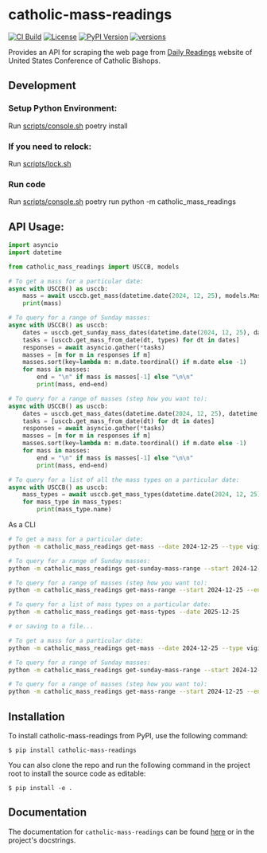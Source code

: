 # catholic-mass-readings

[![CI Build](https://github.com/rcolfin/catholic-mass-readings/actions/workflows/ci.yml/badge.svg)](https://github.com/rcolfin/catholic-mass-readings/actions/workflows/ci.yml)
[![License](https://img.shields.io/github/license/rcolfin/catholic-mass-readings.svg)](https://github.com/rcolfin/catholic-mass-readings/blob/main/LICENSE)
[![PyPI Version](https://img.shields.io/pypi/v/catholic-mass-readings)](https://pypi.python.org/pypi/catholic-mass-readings)
[![versions](https://img.shields.io/pypi/pyversions/catholic-mass-readings.svg)](https://github.com/rcolfin/catholic-mass-readings)

Provides an API for scraping the web page from [Daily Readings](https://bible.usccb.org/bible/readings/) website of United States Conference of Catholic Bishops.

## Development

### Setup Python Environment:

Run [scripts/console.sh](../scripts/console.sh) poetry install

### If you need to relock:

Run [scripts/lock.sh](../scripts/lock.sh)

### Run code

Run [scripts/console.sh](../scripts/console.sh) poetry run python -m catholic_mass_readings


## API Usage:

```python
import asyncio
import datetime

from catholic_mass_readings import USCCB, models

# To get a mass for a particular date:
async with USCCB() as usccb:
    mass = await usccb.get_mass(datetime.date(2024, 12, 25), models.MassType.VIGIL)
    print(mass)

# To query for a range of Sunday masses:
async with USCCB() as usccb:
    dates = usccb.get_sunday_mass_dates(datetime.date(2024, 12, 25), datetime.date(2025, 1, 25))
    tasks = [usccb.get_mass_from_date(dt, types) for dt in dates]
    responses = await asyncio.gather(*tasks)
    masses = [m for m in responses if m]
    masses.sort(key=lambda m: m.date.toordinal() if m.date else -1)
    for mass in masses:
        end = "\n" if mass is masses[-1] else "\n\n"
        print(mass, end=end)

# To query for a range of masses (step how you want to):
async with USCCB() as usccb:
    dates = usccb.get_mass_dates(datetime.date(2024, 12, 25), datetime.date(2025, 1, 25), step=datetime.timedelta(days=1))
    tasks = [usccb.get_mass_from_date(dt) for dt in dates]
    responses = await asyncio.gather(*tasks)
    masses = [m for m in responses if m]
    masses.sort(key=lambda m: m.date.toordinal() if m.date else -1)
    for mass in masses:
        end = "\n" if mass is masses[-1] else "\n\n"
        print(mass, end=end)

# To query for a list of all the mass types on a particular date:
async with USCCB() as usccb:
    mass_types = await usccb.get_mass_types(datetime.date(2024, 12, 25))
    for mass_type in mass_types:
        print(mass_type.name)
```

As a CLI

```sh
# To get a mass for a particular date:
python -m catholic_mass_readings get-mass --date 2024-12-25 --type vigil

# To query for a range of Sunday masses:
python -m catholic_mass_readings get-sunday-mass-range --start 2024-12-25 --end 2025-01-01

# To query for a range of masses (step how you want to):
python -m catholic_mass_readings get-mass-range --start 2024-12-25 --end 2025-01-01 --step 7

# To query for a list of mass types on a particular date:
python -m catholic_mass_readings get-mass-types --date 2025-12-25

# or saving to a file...

# To get a mass for a particular date:
python -m catholic_mass_readings get-mass --date 2024-12-25 --type vigil --save mass.json

# To query for a range of Sunday masses:
python -m catholic_mass_readings get-sunday-mass-range --start 2024-12-25 --end 2025-01-01 --save mass.json

# To query for a range of masses (step how you want to):
python -m catholic_mass_readings get-mass-range --start 2024-12-25 --end 2025-01-01 --step 7 --save mass.json
```

## Installation

To install catholic-mass-readings from PyPI, use the following command:

    $ pip install catholic-mass-readings

You can also clone the repo and run the following command in the project root to install the source code as editable:

    $ pip install -e .

## Documentation
The documentation for `catholic-mass-readings` can be found [here](https://rcolfin.github.io/catholic-mass-readings/) or in the project's docstrings.
